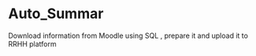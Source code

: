 # Auto_Summar
Download information from Moodle using SQL , prepare it and upload it to RRHH platform
